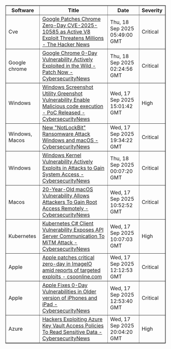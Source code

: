 <table border="1" style="width:100%; border-collapse: collapse;">
<thead>
<tr>
<th>Software</th>
<th>Title</th>
<th>Date</th>
<th>Severity</th>
</tr>
</thead>
<tbody><tr>
<td>Cve</td>
<td><a href="https://news.google.com/rss/articles/CBMihAFBVV95cUxOblBnaXZjVWxJV2ZXQTA1VnhhazlmZ0F2MjZnQVQta3pNOTZCcWRRdEZXM1N5SXU0MWF0VGZlV05sZGxyVUc0OWdtaC05dFIxaTlfRU5xZVNwVzFCTnFMNTVzUnZ2Sm50WmdLVnVoZWRIT1JGMnlDY2hyR1F1dFNxb3A1TFY?oc=5">Google Patches Chrome Zero-Day CVE-2025-10585 as Active V8 Exploit Threatens Millions - The Hacker News</a></td>
<td>Thu, 18 Sep 2025 05:49:00 GMT</td>
<td>Critical</td>
</tr>
<tr>
<td>Google chrome</td>
<td><a href="https://news.google.com/rss/articles/CBMif0FVX3lxTE93MUh3TkN4MHN2d3ZLSk9wTWpiLWt2LUtSSmtxeWd3NWdlTlluUlc5bEg3Mmo2YmhxUUlHNVg2RkYyOGJPSjNZcHcyTG5PdFFTXzl6SkhXRTVENGg0YWtCdjNmQUFMZ05fTnN3Ri1ZOWlHTXB1TUQ5QzJKVktHUkXSAYQBQVVfeXFMTUVaTmhyR1JxdFd6REtCRFc2Q3lMUDNEazEtQk5wZTA2VjdXTW5HN3p1bnd3dHRMMGZYVUhoX1FfSFhMS09rUl9DUlZLUWZsRUhmRXRHNkppTDZyeVhnVjhfX3hsWGVSRHZoU29mamkwblVQcTZhUW1qX1ZpN3N5dmJ1bGk0?oc=5">Google Chrome 0-Day Vulnerability Actively Exploited in the Wild - Patch Now - CybersecurityNews</a></td>
<td>Thu, 18 Sep 2025 02:24:56 GMT</td>
<td>Critical</td>
</tr>
<tr>
<td>Windows</td>
<td><a href="https://news.google.com/rss/articles/CBMiZEFVX3lxTE5IQ2d2RGpHWUdFZkRXeFdSVG5XVmFwX1J6UmJ5RXJaakNKR1dQNkZKVk4xaHZEWVk3UjNqc1RKVGEwYS0zQ0dPdWZCM0U3SkJYeWdtUGFRVmQ1Q042ZU9rMXRDck_SAWpBVV95cUxPZzFLMUJDMVZWMTBzTzdNYTVSdGt1WmFQb3NaLTJha19XMHczNkpoNEwtWUpZNldWOHRtY1NnQldtRjJ5WnAzeUxYTUxmYVM4NmRMZnQ5bll2WXBYYWU3dktyRUtjR3N1US1n?oc=5">Windows Screenshot Utility Greenshot Vulnerability Enable Malicious code execution - PoC Released - CybersecurityNews</a></td>
<td>Wed, 17 Sep 2025 15:01:42 GMT</td>
<td>High</td>
</tr>
<tr>
<td>Windows, Macos</td>
<td><a href="https://news.google.com/rss/articles/CBMiYkFVX3lxTE1tYjR2clhUSG8ycmtoWnBfRk1uOE15MVNBaXhfVEFxUWZmSXRVelRiWjNNYTJoMnFoTzh3SUJnMURwNGhzUWpoOFloN1ZaZWJ6b041Wjk5dFZsNXRiV1ZONER30gFiQVVfeXFMTW1iNHZyWFRIbzJya2hacF9GTW44TXkxU0FpeF9UQXFRZmZJdFV6VGJaM01hMmgycWhPOHdJQmcxRHA0aHNRamg4WWg3VlplYnpvTjVaOTl0Vmw1dGJXVk40RHc?oc=5">New "NotLockBit" Ransomware Attack Windows and macOS - CybersecurityNews</a></td>
<td>Wed, 17 Sep 2025 19:34:22 GMT</td>
<td>Critical</td>
</tr>
<tr>
<td>Windows</td>
<td><a href="https://news.google.com/rss/articles/CBMiYkFVX3lxTE14dlVTRERuMXFzeXBGdEdZbEZxaHlkb09CMGFPMjBLRFFWdTVLWDFsZmgzbVFRMTRkSHdudVJsVnBYOVk4Tmg1cnJ1R2M1eGMyRGJFR2RQMmJuNG9yTVRWcEZR0gFiQVVfeXFMTXh2VVNERG4xcXN5cEZ0R1lsRnFoeWRvT0IwYU8yMEtEUVZ1NUtYMWxmaDNtUVExNGRId251UmxWcFg5WThOaDVycnVHYzV4YzJEYkVHZFAyYm40b3JNVFZwRlE?oc=5">Windows Kernel Vulnerability Actively Exploits in Attacks to Gain System Access - CybersecurityNews</a></td>
<td>Thu, 18 Sep 2025 00:07:20 GMT</td>
<td>Critical</td>
</tr>
<tr>
<td>Macos</td>
<td><a href="https://news.google.com/rss/articles/CBMiekFVX3lxTE1sMDJUN2FXTTJwX213NWRMRHNhVmxIOTRQQjgxOUduRUx4TmE0Qzd4RUlfVHRGV3BxR3h4MHZZUFk5UzVUbTBqbzhwOHBzT0VEQ3hSeE1tTGktYVBZN0pycFRZVjllcXRRNnlaRjB4c0lyQm9DQWh5NXJn0gF6QVVfeXFMTWwwMlQ3YVdNMnBfbXc1ZExEc2FWbEg5NFBCODE5R25FTHhOYTRDN3hFSV9UdEZXcHFHeHgwdllQWTlTNVRtMGpvOHA4cHNPRURDeFJ4TW1MaS1hUFk3SnJwVFlWOWVxdFE2eVpGMHhzSXJCb0NBaHk1cmc?oc=5">20-Year-Old macOS Vulnerability Allows Attackers To Gain Root Access Remotely - CybersecurityNews</a></td>
<td>Wed, 17 Sep 2025 10:52:52 GMT</td>
<td>Critical</td>
</tr>
<tr>
<td>Kubernetes</td>
<td><a href="https://news.google.com/rss/articles/CBMifEFVX3lxTE9NaXM2Y0dDdUNMVlp4WFNMNm51aXY2UHpzZzFZbXd0aE0waDB6NXBIQllVN3JfOXN4WjZ2VnExMklDR3pWM281eDNQUkVVRG1xVWNUNmNZNnVtWnJnZEJCenZhU3o1czdiV1prd000d3R6bk1TcDlpSkpOb0fSAYIBQVVfeXFMTWNyWXdIeHVLT2VkZ0dRNFJzSUdXcXpwcC1vOFY5MUhTVVV6RFN3R2FRb1J2RElXZVZmRUpOeDZDdUxydDJYMWlkN2I2QVhEanl5WS1HVV93ZmxYNzZ1V0t5WnBSX2dGX010OHp6NjVtVGZlOW1nb0tONHFmVXJaNG9sZw?oc=5">Kubernetes C# Client Vulnerability Exposes API Server Communication To MiTM Attack - CybersecurityNews</a></td>
<td>Wed, 17 Sep 2025 10:07:03 GMT</td>
<td>High</td>
</tr>
<tr>
<td>Apple</td>
<td><a href="https://news.google.com/rss/articles/CBMiwAFBVV95cUxNVmJvVk5iZEo5NHktT2F0Mm1Ya3hlclR0TFBtM2tDZ1U2NTVGWDBiWjI1UWZEaEZMMkRhQ25hSXVPWXI4YXdwdVRJdVRMcWhUeUxmNVhjVXEtZ2Q2MWZVWUpDM2dnNm5KUk9OS1pzYUIyVHY0T2dZbUdNSUN5SmtNQnpNWW1xMEZJaUx5dElXMVNQQkRjbE5Jc29VUW12Q2tSbnBLNlpLNDVTbk8zT2kwTjdyR216aWlLTnNSOFRNTkM?oc=5">Apple patches critical zero-day in ImageIO amid reports of targeted exploits - csoonline.com</a></td>
<td>Wed, 17 Sep 2025 12:12:53 GMT</td>
<td>Critical</td>
</tr>
<tr>
<td>Apple</td>
<td><a href="https://news.google.com/rss/articles/CBMickFVX3lxTE9heHFia2JSQklxUHQtZTlOd0M3dkllQTNha21rYnVwczh1LVh0Mlo1VFN5a3luNmJ2VU42OEVxaER3YThJeGdxYXUwT0ZLLXBDOXM0ZFk1aWE0MkdZYTQwcUVRQlgwa3dFLWpSNGhOYkphd9IBd0FVX3lxTE1ITmNSVk53WEV2cDh4R3Rud3d1N1BTaUc4LVpPLTdaalBJUEtXQm9ja3BlT0dCTFBPd0ZDZGFNbkJBVU1JVmFBMVlCbFk4T0pTM044VzZmei1pMDJHUHlEY3RtdF9KQ0dFcUJWNmdpNDZUUWdQODA0?oc=5">Apple Fixes 0-Day Vulnerabilities in Older version of iPhones and iPad - CybersecurityNews</a></td>
<td>Wed, 17 Sep 2025 12:53:40 GMT</td>
<td>Critical</td>
</tr>
<tr>
<td>Azure</td>
<td><a href="https://news.google.com/rss/articles/CBMiYkFVX3lxTFBXdktnSHJlYnF1Z1NsWTFwbVR1YmRQYUJjODVieGMySkFzdVplcU1OS1o4UGNRWldsQktRQUFieU5oajlLRU1MOURrRU44Tk9TNmdhZHlWblg1TjZSZWswY0ln0gFiQVVfeXFMUFd2S2dIcmVicXVnU2xZMXBtVHViZFBhQmM4NWJ4YzJKQXN1WmVxTU5LWjhQY1FaV2xCS1FBQWJ5TmhqOUtFTUw5RGtFTjhOT1M2Z2FkeVZuWDVONlJlazBjSWc?oc=5">Hackers Exploiting Azure Key Vault Access Policies To Read Sensitive Data - CybersecurityNews</a></td>
<td>Wed, 17 Sep 2025 20:04:20 GMT</td>
<td>High</td>
</tr>
</tbody>
</table>